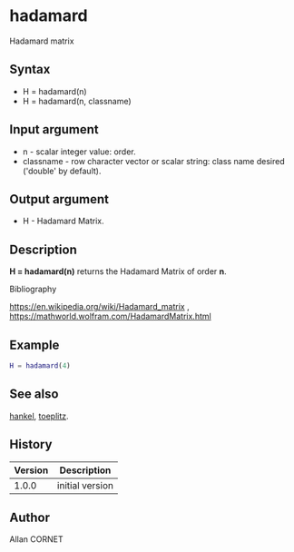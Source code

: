 # hadamard

Hadamard matrix

## Syntax

- H = hadamard(n)
- H = hadamard(n, classname)

## Input argument

- n - scalar integer value: order.
- classname - row character vector or scalar string: class name desired ('double' by default).

## Output argument

- H - Hadamard Matrix.

## Description

  <p><b>H = hadamard(n)</b> returns the Hadamard Matrix of order <b>n</b>.</p>

Bibliography

https://en.wikipedia.org/wiki/Hadamard_matrix , https://mathworld.wolfram.com/HadamardMatrix.html

## Example

```matlab
H = hadamard(4)
```

## See also

[hankel](hankel.md), [toeplitz](toeplitz.md).

## History

| Version | Description     |
| ------- | --------------- |
| 1.0.0   | initial version |

## Author

Allan CORNET
